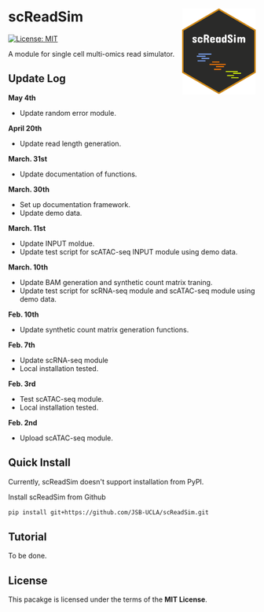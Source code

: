 # scReadSim <img src="./docs/source/_static/logo_scReadSim.png?raw=true" align="right" width="150"/>
[![License: MIT](https://img.shields.io/badge/License-MIT-yellow.svg)](https://opensource.org/licenses/MIT)

A module for single cell multi-omics read simulator.

## Update Log
**May 4th**
- Update random error module.

**April 20th**
- Update read length generation.

**March. 31st**
- Update documentation of functions.


**March. 30th**
- Set up documentation framework.
- Update demo data.


**March. 11st**
- Update INPUT moldue.
- Update test script for scATAC-seq INPUT module using demo data.

**March. 10th**
- Update BAM generation and synthetic count matrix traning.
- Update test script for scRNA-seq module and scATAC-seq module using demo data.

**Feb. 10th**
- Update synthetic count matrix generation functions. 

**Feb. 7th**
- Update scRNA-seq module
- Local installation tested.

**Feb. 3rd**
- Test scATAC-seq module.
- Local installation tested.

**Feb. 2nd**
- Upload scATAC-seq module.

## Quick Install
Currently, scReadSim doesn't support installation from PyPI.

Install scReadSim from Github
```bash
pip install git+https://github.com/JSB-UCLA/scReadSim.git
```

## Tutorial
To be done.

## License
This pacakge is licensed under the terms
of the **MIT License**.

